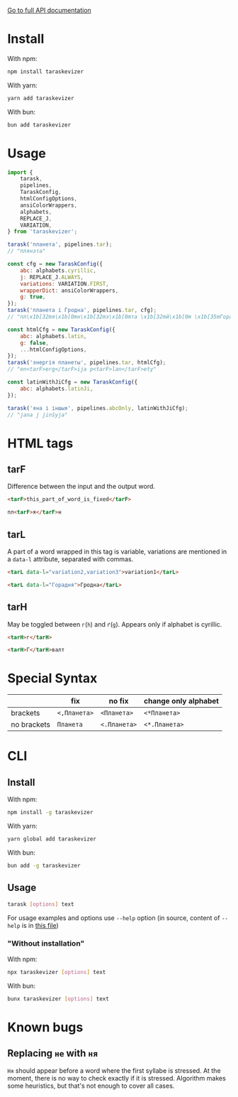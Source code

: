 [Go to full API documentation](https://gooseob.github.io/taraskevizer/)

# Install

With npm:

```bash
npm install taraskevizer
```

With yarn:

```bash
yarn add taraskevizer
```

With bun:

```bash
bun add taraskevizer
```

# Usage

```js
import {
	tarask,
	pipelines,
	TaraskConfig,
	htmlConfigOptions,
	ansiColorWrappers,
	alphabets,
	REPLACE_J,
	VARIATION,
} from 'taraskevizer';

tarask('планета', pipelines.tar);
// "плянэта"

const cfg = new TaraskConfig({
	abc: alphabets.cyrillic,
	j: REPLACE_J.ALWAYS,
	variations: VARIATION.FIRST,
	wrapperDict: ansiColorWrappers,
	g: true,
});
tarask('планета і Гродна', pipelines.tar, cfg);
// "пл\x1b[32mя\x1b[0mн\x1b[32mэ\x1b[0mта \x1b[32mй\x1b[0m \x1b[35mГорадня\x1b[0m"

const htmlCfg = new TaraskConfig({
	abc: alphabets.latin,
	g: false,
	...htmlConfigOptions,
});
tarask('энергія планеты', pipelines.tar, htmlCfg);
// "en<tarF>erg</tarF>ija p<tarF>lan</tarF>ety"

const latinWithJiCfg = new TaraskConfig({
	abc: alphabets.latinJi,
});

tarask('яна і іншыя', pipelines.abcOnly, latinWithJiCfg);
// "jana j jinšyja"
```

# HTML tags

## tarF

Difference between the input and the output word.

```html
<tarF>this_part_of_word_is_fixed</tarF>

пл<tarF>я</tarF>н
```

## tarL

A part of a word wrapped in this tag is variable,
variations are mentioned in a `data-l` attribute,
separated with commas.

```html
<tarL data-l="variation2,variation3">variation1</tarL>

<tarL data-l="Горадня">Гродна</tarL>
```

## tarH

May be toggled between `г`(`h`) and `ґ`(`g`).
Appears only if alphabet is cyrillic.

```html
<tarH>г</tarH>

<tarH>Г</tarH>валт
```

# Special Syntax

|             | fix          | no fix       | change only alphabet |
| ----------- | ------------ | ------------ | -------------------- |
| brackets    | `<,Планета>` | `<Планета>`  | `<*Планета>`         |
| no brackets | `Планета`    | `<.Планета>` | `<*.Планета>`        |

# CLI

## Install

With npm:

```bash
npm install -g taraskevizer
```

With yarn:

```bash
yarn global add taraskevizer
```

With bun:

```bash
bun add -g taraskevizer
```

## Usage

```bash
tarask [options] text
```

For usage examples and options use `--help` option
(in source, content of `--help` is in [this file](./cli-help.txt))

### "Without installation"

With npm:

```bash
npx taraskevizer [options] text
```

With bun:

```bash
bunx taraskevizer [options] text
```

# Known bugs

## Replacing `не` with `ня`

`Ня` should appear before a word where the first syllabe is stressed.
At the moment, there is no way to check exactly if it is stressed.
Algorithm makes some heuristics, but that's not enough to cover all cases.
